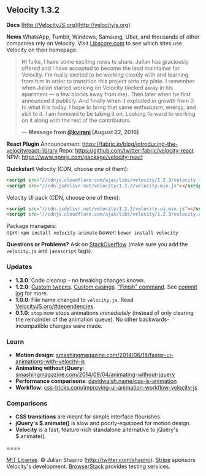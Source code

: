 ﻿## Velocity 1.3.2

**Docs**
[http://VelocityJS.org](http://velocityjs.org)

**News**
WhatsApp, Tumblr, Windows, Samsung, Uber, and thousands of other companies rely on Velocity. Visit [Libscore.com](http://libscore.com/#$.Velocity) to see which sites use Velocity on their homepage.

> Hi folks, I have some exciting news to share. Julian has graciously offered and I have accepted to become the lead maintainer for Velocity. I'm really excited to be working closely with and learning from him in order to transition this project onto my plate. I remember when Julian started working on Velocity (locked away in his apartment — a few blocks away from me). Then later when he first announced it publicly. And finally when it exploded in growth from 0 to what it is today. I hope to bring that same enthusiasm, energy, and skill to it. I am honored to be taking it on. Looking forward to working on it along with the rest of the contributors.
>
>  — **Message from [@kvirani](https://github.com/kvirani) [August 22, 2016]**

**React Plugin**
Announcement: https://fabric.io/blog/introducing-the-velocityreact-library
Repo: https://github.com/twitter-fabric/velocity-react
NPM: https://www.npmjs.com/package/velocity-react

**Quickstart**
Velocity (CDN, choose one of them):  
```html
<script src="//cdnjs.cloudflare.com/ajax/libs/velocity/1.2.3/velocity.min.js"></script>
<script src="//cdn.jsdelivr.net/velocity/1.2.3/velocity.min.js"></script>
```

Velocity UI pack (CDN, choose one of them):  
```html
<script src="//cdn.jsdelivr.net/velocity/1.2.3/velocity.ui.min.js"></script>
<script src="//cdnjs.cloudflare.com/ajax/libs/velocity/1.2.3/velocity.ui.min.js"></script>
```

Package managers:  
_npm:_ `npm install velocity-animate`
_bower:_ `bower install velocity`

**Questions or Problems?**
Ask on [StackOverflow](http://stackoverflow.com/tags/velocity.js) (make sure you add the `velocity.js` and `javascript` tags).

### Updates

- **1.3.0**: Code cleanup - no breaking changes known.
- **1.2.0**: [Custom tweens](http://VelocityJS.org/#progress). [Custom easings](http://VelocityJS.org/#easing). ["Finish" command](http://VelocityJS.org/#finish). See [commit log](https://github.com/julianshapiro/velocity/commit/2a28e3812c6fe9262244ed3b6d41d12ae9a107c6) for more.
- **1.0.0**: File name changed to `velocity.js`. Read [VelocityJS.org/#dependencies](http://VelocityJS.org/#dependencies).
- **0.1.0**: `stop` now stops animations *immediately* (instead of only clearing the remainder of the animation queue). No other backwards-incompatible changes were made.

### Learn

- **Motion design**: [smashingmagazine.com/2014/06/18/faster-ui-animations-with-velocity-js](http://smashingmagazine.com/2014/06/18/faster-ui-animations-with-velocity-js)
- **Animating without jQuery**: [smashingmagazine.com/2014/09/04/animating-without-jquery](http://www.smashingmagazine.com/2014/09/04/animating-without-jquery/)
- **Performance comparisons**: [davidwalsh.name/css-js-animation](http://davidwalsh.name/css-js-animation)
- **Workflow**: [css-tricks.com/improving-ui-animation-workflow-velocity-js](http://css-tricks.com/improving-ui-animation-workflow-velocity-js)

### Comparisons

- **CSS transitions** are meant for simple interface flourishes.
- **jQuery's $.animate()** is slow and poorly-equipped for motion design.
- **Velocity** is a fast, feature-rich standalone alternative to jQuery's $.animate().

====

[MIT License](LICENSE.md). © Julian Shapiro (http://twitter.com/shapiro).
[Stripe](https://stripe.com/blog/stripe-open-source-retreat) sponsors Velocity's development. [BrowserStack](http://www.browserstack.com/) provides testing services.